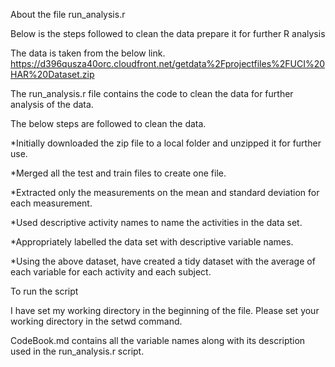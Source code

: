  About the file run_analysis.r

Below is the steps followed to clean the data prepare it for further R analysis

The data is taken from the below link.
 <https://d396qusza40orc.cloudfront.net/getdata%2Fprojectfiles%2FUCI%20HAR%20Dataset.zip>

The run_analysis.r file contains the code to clean the data for further analysis of the data.

The below steps are followed to clean the data.

*Initially downloaded the zip file to a local folder and unzipped it for further use.

*Merged all the test and train files to create one file.

*Extracted only the measurements on the mean and standard deviation for each measurement.

*Used descriptive activity names to name the activities in the data set.

*Appropriately labelled the data set with descriptive variable names.

*Using the above dataset, have created a tidy dataset with the average of each variable for each activity and each subject.

To run the script

I have set my working directory in the beginning of the file. Please set your working directory in the setwd command.

CodeBook.md contains all the variable names along with its description used in the run_analysis.r script.